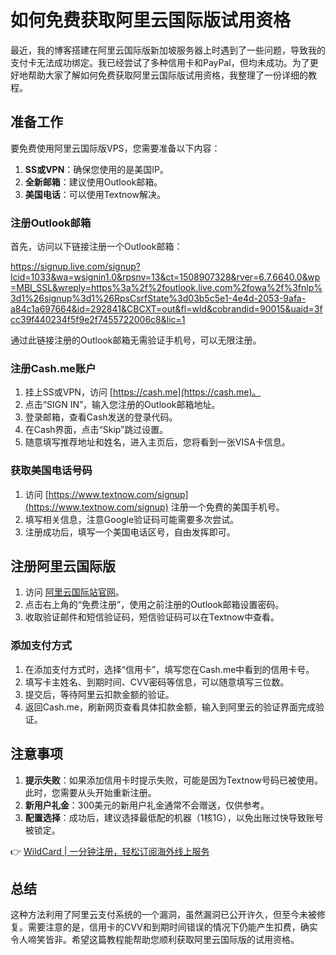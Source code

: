 # 如何免费获取阿里云国际版试用资格

最近，我的博客搭建在阿里云国际版新加坡服务器上时遇到了一些问题，导致我的支付卡无法成功绑定。我已经尝试了多种信用卡和PayPal，但均未成功。为了更好地帮助大家了解如何免费获取阿里云国际版试用资格，我整理了一份详细的教程。

## 准备工作

要免费使用阿里云国际版VPS，您需要准备以下内容：

1. **SS或VPN**：确保您使用的是美国IP。
2. **全新邮箱**：建议使用Outlook邮箱。
3. **美国电话**：可以使用Textnow解决。

### 注册Outlook邮箱

首先，访问以下链接注册一个Outlook邮箱：


https://signup.live.com/signup?lcid=1033&wa=wsignin1.0&rpsnv=13&ct=1508907328&rver=6.7.6640.0&wp=MBI_SSL&wreply=https%3a%2f%2foutlook.live.com%2fowa%2f%3fnlp%3d1%26signup%3d1%26RpsCsrfState%3d03b5c5e1-4e4d-2053-9afa-a84c1a697664&id=292841&CBCXT=out&fl=wld&cobrandid=90015&uaid=3fcc39f440234f5f9e2f7455722006c8&lic=1


通过此链接注册的Outlook邮箱无需验证手机号，可以无限注册。

### 注册Cash.me账户

1. 挂上SS或VPN，访问 [https://cash.me](https://cash.me)。
2. 点击“SIGN IN”，输入您注册的Outlook邮箱地址。
3. 登录邮箱，查看Cash发送的登录代码。
4. 在Cash界面，点击“Skip”跳过设置。
5. 随意填写推荐地址和姓名，进入主页后，您将看到一张VISA卡信息。

### 获取美国电话号码

1. 访问 [https://www.textnow.com/signup](https://www.textnow.com/signup) 注册一个免费的美国手机号。
2. 填写相关信息，注意Google验证码可能需要多次尝试。
3. 注册成功后，填写一个美国电话区号，自由发挥即可。

## 注册阿里云国际版

1. 访问 [阿里云国际站官网](https://www.alibabacloud.com/zh)。
2. 点击右上角的“免费注册”，使用之前注册的Outlook邮箱设置密码。
3. 收取验证邮件和短信验证码，短信验证码可以在Textnow中查看。

### 添加支付方式

1. 在添加支付方式时，选择“信用卡”，填写您在Cash.me中看到的信用卡号。
2. 填写卡主姓名、到期时间、CVV密码等信息，可以随意填写三位数。
3. 提交后，等待阿里云扣款金额的验证。
4. 返回Cash.me，刷新网页查看具体扣款金额，输入到阿里云的验证界面完成验证。

## 注意事项

1. **提示失败**：如果添加信用卡时提示失败，可能是因为Textnow号码已被使用。此时，您需要从头开始重新注册。
2. **新用户礼金**：300美元的新用户礼金通常不会赠送，仅供参考。
3. **配置选择**：成功后，建议选择最低配的机器（1核1G），以免出账过快导致账号被锁定。

👉 [WildCard | 一分钟注册，轻松订阅海外线上服务](https://bbtdd.com/WildCard)

## 总结

这种方法利用了阿里云支付系统的一个漏洞，虽然漏洞已公开许久，但至今未被修复。需要注意的是，信用卡的CVV和到期时间错误的情况下仍能产生扣费，确实令人啼笑皆非。希望这篇教程能帮助您顺利获取阿里云国际版的试用资格。